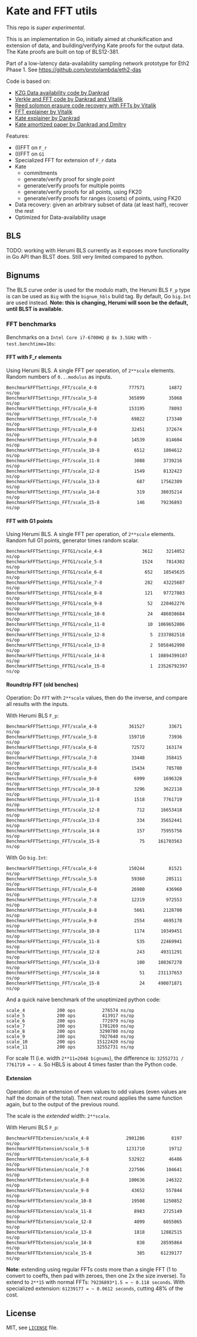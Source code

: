 # Kate and FFT utils

This repo is *super experimental*.

This is an implementation in Go, initially aimed at chunkification and extension of data, 
and building/verifying Kate proofs for the output data.
The Kate proofs are built on top of BLS12-381.

Part of a low-latency data-availability sampling network prototype for Eth2 Phase 1.
See https://github.com/protolambda/eth2-das

Code is based on:
- [KZG Data availability code by Dankrad](https://github.com/ethereum/research/tree/master/kzg_data_availability)
- [Verkle and FFT code by Dankrad and Vitalik](https://github.com/ethereum/research/tree/master/verkle)
- [Reed solomon erasure code recovery with FFTs by Vitalik](https://ethresear.ch/t/reed-solomon-erasure-code-recovery-in-n-log-2-n-time-with-ffts/3039)
- [FFT explainer by Vitalik](https://vitalik.ca/general/2019/05/12/fft.html)
- [Kate explainer by Dankrad](https://dankradfeist.de/ethereum/2020/06/16/kate-polynomial-commitments.html)
- [Kate amortized paper by Dankrad and Dmitry](https://github.com/khovratovich/Kate/blob/master/Kate_amortized.pdf)

Features:
- (I)FFT on `F_r`
- (I)FFT on `G1`
- Specialized FFT for extension of `F_r` data
- Kate
  - commitments
  - generate/verify proof for single point
  - generate/verify proofs for multiple points
  - generate/verify proofs for all points, using FK20
  - generate/verify proofs for ranges (cosets) of points, using FK20
- Data recovery: given an arbitrary subset of data (at least half), recover the rest
- Optimized for Data-availability usage


## BLS

TODO: working with Herumi BLS currently as it exposes more functionality in Go API than BLST does. Still very limited compared to python.

## Bignums

The BLS curve order is used for the modulo math, the Herumi BLS `F_p` type is can be used as `Big` with the `bignum_hbls` build tag.
By default, Go `big.Int` are used instead. **Note: this is changing, Herumi will soon be the default, until BLST is available.**

### FFT benchmarks

Benchmarks on a `Intel Core i7-6700HQ @ 8x 3.5GHz` with `-test.benchtime=10s`:

#### FFT with F_r elements

Using Herumi BLS. A single FFT per operation, of `2**scale` elements. Random numbers of `0...modulus` as inputs.

```
BenchmarkFFTSettings_FFT/scale_4-8         	  777571	     14872 ns/op
BenchmarkFFTSettings_FFT/scale_5-8         	  365899	     35068 ns/op
BenchmarkFFTSettings_FFT/scale_6-8         	  153195	     78093 ns/op
BenchmarkFFTSettings_FFT/scale_7-8         	   69822	    173340 ns/op
BenchmarkFFTSettings_FFT/scale_8-8         	   32451	    372674 ns/op
BenchmarkFFTSettings_FFT/scale_9-8         	   14539	    814604 ns/op
BenchmarkFFTSettings_FFT/scale_10-8        	    6512	   1804612 ns/op
BenchmarkFFTSettings_FFT/scale_11-8        	    3088	   3739216 ns/op
BenchmarkFFTSettings_FFT/scale_12-8        	    1549	   8132423 ns/op
BenchmarkFFTSettings_FFT/scale_13-8        	     687	  17562389 ns/op
BenchmarkFFTSettings_FFT/scale_14-8        	     319	  38035214 ns/op
BenchmarkFFTSettings_FFT/scale_15-8        	     146	  79236893 ns/op
```

#### FFT with G1 points

Using Herumi BLS. A single FFT per operation, of `2**scale` elements. Random full G1 points, generator times random scalar.
```
BenchmarkFFTSettings_FFTG1/scale_4-8               3612     3214052 ns/op
BenchmarkFFTSettings_FFTG1/scale_5-8               1524     7814302 ns/op
BenchmarkFFTSettings_FFTG1/scale_6-8                652    18545635 ns/op
BenchmarkFFTSettings_FFTG1/scale_7-8                282    43225687 ns/op
BenchmarkFFTSettings_FFTG1/scale_8-8                121    97727803 ns/op
BenchmarkFFTSettings_FFTG1/scale_9-8                 52   220462276 ns/op
BenchmarkFFTSettings_FFTG1/scale_10-8                24   486038684 ns/op
BenchmarkFFTSettings_FFTG1/scale_11-8                10  1069652806 ns/op
BenchmarkFFTSettings_FFTG1/scale_12-8                 5  2337882518 ns/op
BenchmarkFFTSettings_FFTG1/scale_13-8                 2  5058462998 ns/op
BenchmarkFFTSettings_FFTG1/scale_14-8                 1  10894399107 ns/op
BenchmarkFFTSettings_FFTG1/scale_15-8                 1  23526792397 ns/op
```

#### Roundtrip FFT (old benches)

Operation: Do `FFT` with `2**scale` values, then do the inverse, and compare all results with the inputs.

With Herumi BLS `F_p`:
```
BenchmarkFFTSettings_FFT/scale_4-8         	  361527	     33671 ns/op
BenchmarkFFTSettings_FFT/scale_5-8         	  159710	     73936 ns/op
BenchmarkFFTSettings_FFT/scale_6-8         	   72572	    163174 ns/op
BenchmarkFFTSettings_FFT/scale_7-8         	   33448	    358415 ns/op
BenchmarkFFTSettings_FFT/scale_8-8         	   15434	    785780 ns/op
BenchmarkFFTSettings_FFT/scale_9-8         	    6999	   1696328 ns/op
BenchmarkFFTSettings_FFT/scale_10-8        	    3296	   3622118 ns/op
BenchmarkFFTSettings_FFT/scale_11-8        	    1518	   7761719 ns/op
BenchmarkFFTSettings_FFT/scale_12-8        	     712	  16653418 ns/op
BenchmarkFFTSettings_FFT/scale_13-8        	     334	  35652441 ns/op
BenchmarkFFTSettings_FFT/scale_14-8        	     157	  75955756 ns/op
BenchmarkFFTSettings_FFT/scale_15-8        	      75	 161703563 ns/op
```

With Go `big.Int`:
```
BenchmarkFFTSettings_FFT/scale_4-8         	  150244	     81521 ns/op
BenchmarkFFTSettings_FFT/scale_5-8         	   59360	    205111 ns/op
BenchmarkFFTSettings_FFT/scale_6-8         	   26980	    436960 ns/op
BenchmarkFFTSettings_FFT/scale_7-8         	   12319	    972553 ns/op
BenchmarkFFTSettings_FFT/scale_8-8         	    5661	   2128780 ns/op
BenchmarkFFTSettings_FFT/scale_9-8         	    2554	   4695178 ns/op
BenchmarkFFTSettings_FFT/scale_10-8        	    1174	  10349451 ns/op
BenchmarkFFTSettings_FFT/scale_11-8        	     535	  22469941 ns/op
BenchmarkFFTSettings_FFT/scale_12-8        	     243	  49311291 ns/op
BenchmarkFFTSettings_FFT/scale_13-8        	     100	 108367278 ns/op
BenchmarkFFTSettings_FFT/scale_14-8        	      51	 231137653 ns/op
BenchmarkFFTSettings_FFT/scale_15-8        	      24	 490071871 ns/op
```

And a quick naive benchmark of the unoptimized python code:
```
scale_4            200 ops          276574 ns/op
scale_5            200 ops          413917 ns/op
scale_6            200 ops          772979 ns/op
scale_7            200 ops         1701269 ns/op
scale_8            200 ops         3290780 ns/op
scale_9            200 ops         7027640 ns/op
scale_10           200 ops        15122420 ns/op
scale_11           200 ops        32552731 ns/op
``` 

For scale 11 (i.e. width `2**11=2048 bignums`), the difference is: `32552731 / 7761719 = ~ 4`.
So HBLS is about 4 times faster than the Python code.

#### Extension

Operation: do an extension of even values to odd values (even values are half the domain of the total).
Then next round applies the same function again, but to the output of the previous round.

The scale is the *extended* width: `2**scale`.

With Herumi BLS `F_p`:
```
BenchmarkFFTExtension/scale_4-8         	 2901286	      8197 ns/op
BenchmarkFFTExtension/scale_5-8         	 1231710	     19712 ns/op
BenchmarkFFTExtension/scale_6-8         	  532922	     46486 ns/op
BenchmarkFFTExtension/scale_7-8         	  227506	    104641 ns/op
BenchmarkFFTExtension/scale_8-8         	  100636	    246322 ns/op
BenchmarkFFTExtension/scale_9-8         	   43652	    557844 ns/op
BenchmarkFFTExtension/scale_10-8        	   19508	   1250852 ns/op
BenchmarkFFTExtension/scale_11-8        	    8983	   2725149 ns/op
BenchmarkFFTExtension/scale_12-8        	    4099	   6055065 ns/op
BenchmarkFFTExtension/scale_13-8        	    1818	  12882515 ns/op
BenchmarkFFTExtension/scale_14-8        	     838	  28595864 ns/op
BenchmarkFFTExtension/scale_15-8        	     385	  61239177 ns/op
```

**Note**: extending using regular FFTs costs more than a single FFT (1 to convert to coeffs, then pad with zeroes, then one 2x the size inverse).
To extend to `2**15` with normal FFTs: `79236893*1.5 = ~ 0.118 seconds`. With specialized extension: `61239177 = ~ 0.0612 seconds`, cutting 48% of the cost.

## License

MIT, see [`LICENSE`](./LICENSE) file.


